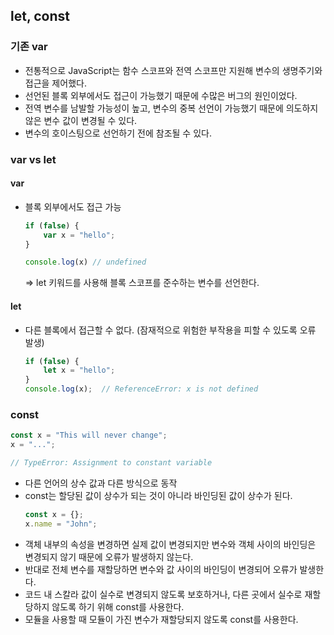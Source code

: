 ## let, const

### 기존 var
- 전통적으로 JavaScript는 함수 스코프와 전역 스코프만 지원해 변수의 생명주기와 접근을 제어했다.
- 선언된 블록 외부에서도 접근이 가능했기 때문에 수많은 버그의 원인이었다.
- 전역 변수를 남발할 가능성이 높고, 변수의 중복 선언이 가능했기 때문에 의도하지 않은 변수 값이 변경될 수 있다.
- 변수의 호이스팅으로 선언하기 전에 참조될 수 있다.

### var vs let

#### var 
- 블록 외부에서도 접근 가능
    ```js
    if (false) {
        var x = "hello";
    }

    console.log(x) // undefined 
    ```

    => let 키워드를 사용해 블록 스코프를 준수하는 변수를 선언한다.

#### let 
- 다른 블록에서 접근할 수 없다. (잠재적으로 위험한 부작용을 피할 수 있도록 오류 발생)
    ```js
    if (false) {
        let x = "hello";
    }
    console.log(x);  // ReferenceError: x is not defined
    ```

### const

```js
const x = "This will never change";
x = "...";

// TypeError: Assignment to constant variable
```
- 다른 언어의 상수 값과 다른 방식으로 동작
- const는 할당된 값이 상수가 되는 것이 아니라 바인딩된 값이 상수가 된다.
    ```js
    const x = {};
    x.name = "John";
    ```
- 객체 내부의 속성을 변경하면 실제 값이 변경되지만 변수와 객체 사이의 바인딩은 변경되지 않기 때문에 오류가 발생하지 않는다.
- 반대로 전체 변수를 재할당하면 변수와 값 사이의 바인딩이 변경되어 오류가 발생한다.
- 코드 내 스칼라 값이 실수로 변경되지 않도록 보호하거나, 다른 곳에서 실수로 재할당하지 않도록 하기 위해 const를 사용한다.
- 모듈을 사용할 때 모듈이 가진 변수가 재할당되지 않도록 const를 사용한다.
